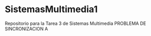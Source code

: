 # SistemasMultimedia1
Repositorio para la Tarea 3 de Sistemas Multimedia
PROBLEMA DE SINCRONIZACION A
